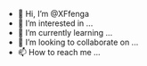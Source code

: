 - 👋 Hi, I’m @XFfenga
- 👀 I’m interested in ...
- 🌱 I’m currently learning ...
- 💞️ I’m looking to collaborate on ...
- 📫 How to reach me ...

<!---
XFfenga/XFfenga is a ✨ special ✨ repository because its `README.md` (this file) appears on your GitHub profile.
You can click the Preview link to take a look at your changes.
---测试
